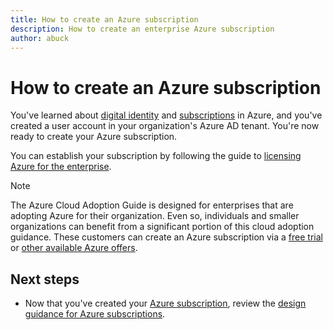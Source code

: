 ```yaml
---
title: How to create an Azure subscription
description: How to create an enterprise Azure subscription
author: abuck
---
```


# How to create an Azure subscription

You've learned about [digital identity](tenant-explainer.md) and [subscriptions](subscription-explainer.md) in Azure, and you've created a user account in your organization's Azure AD tenant. You're now ready to create your Azure subscription.

You can establish your subscription by following the guide to [licensing Azure for the enterprise][azure-enterprise-licensing].

> [!NOTE]
> The Azure Cloud Adoption Guide is designed for enterprises that are adopting Azure for their organization. Even so, individuals and smaller organizations can benefit from a significant portion of this cloud adoption guidance. These customers can create an Azure subscription via a [free trial][azure-free-trial] or [other available Azure offers][azure-offers].

## Next steps

* Now that you've created your [Azure subscription](subscription-explainer.md), review the [design guidance for Azure subscriptions](subscription.md).


<!-- links -->

[azure-enterprise-licensing]: https://azure.microsoft.com/en-us/pricing/enterprise-agreement/
[azure-offers]: https://azure.microsoft.com/en-us/support/legal/offer-details/
[azure-free-trial]: https://azure.microsoft.com/en-us/offers/ms-azr-0044p/
